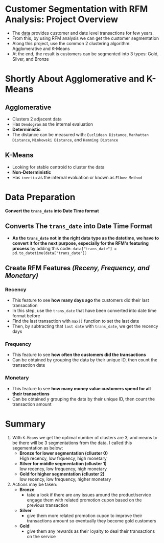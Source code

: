 # Customer Segmentation with RFM Analysis: Project Overview
* The [data](https://www.kaggle.com/regivm/retailtransactiondata?select=Retail_Data_Transactions.csv) provides customer and date level transactions for few years. 
* From this, by using RFM analysis we can get the customer segmentation
* Along this project, use the common 2 clustering algorithm: Agglomerative and K-Means
* At the end, the result is customers can be segmented into 3 types: Gold, Silver, and Bronze

# Shortly About Agglomerative and K-Means
## Agglomerative
* Clusters 2 adjacent data
* Has `Dendogram` as the internal evaluation
* **Deterministic**
* The distance can be measured with: `Euclidean Distance`, `Manhattan Distance`, `Minkowski Distance`, and `Hamming Distance`

## K-Means
* Looking for stable centroid to cluster the data
* **Non-Deterministic**
* Has `inertia` as the internal evaluation or known as `Elbow Method`

# Data Preparation
**Convert the `trans_date` into Date Time format**
## Converts The `trans_date` into Date Time Format
* **As the `trans_date` not in the right data type as the datetime, we have to convert it for the next purpose, especially for the RFM's featuring process** by adding this code:
`data["trans_date"] = pd.to_datetime(data["trans_date"])`

## Create **RFM** Features *(Receny, Frequency, and Monetary)*
### Recency
* This feature to see **how many days ago** the customers did their last transacation
* In this step, use the `trans_date` that have been converted into date time format before
* Find the last transaction with `max()` function to set the last date
* Then, by subtracting that `last date` with `trans_date`, we get the recency days

### Frequency
* This feature to see **how often the customers did the transactions**
* Can be obtained by grouping the data by their unique ID, then count the transaction date

### Monetary
* This feature to see **how many money value customers spend for all their transactions**
* Can be obtained y grouping the data by their unique ID, then count the transaction amount

# Summary
1. With `K-Means` we get the optimal number of clusters are 3, and means to be there will be 3 segmentations from the data. I called this segementation as below:
    * **Bronze for lower segmentation (clluster 0)**<br>
        High recency, low frquency, high monetary
    * **Silver for middle segmentation (clluster 1)**<br>
        low recency, low frequency, high monetary
    * **Gold for higher segmentation (clluster 2)**<br>
        low recency, low frequency, higher monetary
2. Actions may be taken:
    * **Bronze**<br>
        * take a look if there are any issues around the product/service<br>
        engage them with related promotion cupon based on the previous transaction<br>
    * **Silver**<br>
        * give them more related promotion cupon to improve their transactions amount so eventually they become gold customers<br>
    * **Gold**<br>
        * give them any rewards as their loyalty to deal their transactions on the service<br>
